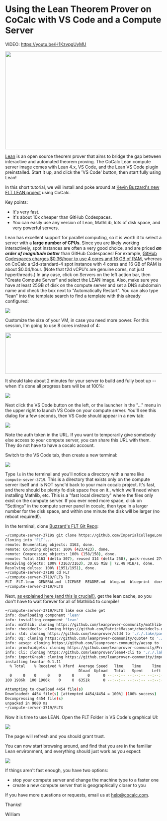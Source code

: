 # Using the Lean Theorem Prover on CoCalc with VS Code and a Compute Server

VIDEO: https://youtu.be/H1KzvpgUyMU

<img src=".lean.md.upload/Screenshot 2024-05-09 at 5.34.25 PM.png"   width="511.25px"  height="314.312px"  style="object-fit:cover"/>

<br/>

[Lean](https://lean-lang.org/) is an open source theorem prover that aims to bridge the gap between interactive and automated theorem proving. The CoCalc Lean compute server image comes with Lean 4.x, VS Code, and the Lean VS Code plugin preinstalled. Start it up, and click the 'VS Code' button, then start fully using Lean! 

In this short tutorial, we will install and poke around at [Kevin Buzzard's new FLT LEAN project](https://github.com/ImperialCollegeLondon/FLT) using CoCalc.

Key points:

- It's very fast.
- It's about 10x cheaper than GitHub Codespaces.
- You can easily use any version of Lean, MathLib, lots of disk space, and very powerful servers.

Lean has excellent support for parallel computing, so it is worth it to select a server with a **large number of CPUs**. Since you are likely working interactively, spot instances are often a very good choice, and are priced _**an order of magnitude better**_ than GitHub Codespaces!  For example, [GitHub Codespaces charges \$0.36/hour to use 4 cores and 16 GB of RAM](https://github.com/pricing/calculator#codespaces), whereas on CoCalc a t2d\-standard\-4 spot instance with 4 cores and 16 GB of RAM is about \$0.04/hour.  \(Note that t2d vCPU's are genuine cores, not just hyperthreads.\)    In any case, click on Servers on the left action bar, then "Create Compute Server" and select the LEAN image.  Also, make sure you have at least 25GB of disk on the compute server and set a DNS subdomain name and check the box next to "Automatically Restart".  You can also type "lean" into the template search to find a template with this already configured:

![](.lean.md.upload/paste-0.8628578568397482)

Customize the size of your VM, in case you need more power. For this session, I'm going to use 8 cores instead of 4:

<img src=".lean.md.upload/paste-0.3407699270514233"   width="710.352px"  height="132.188px"  style="object-fit:cover"/>

It should take about 2 minutes for your server to build and fully boot up \-\- when it's done all progress bars will be at 100%:

![](.lean.md.upload/paste-0.10497406759579175)

Next click the VS Code button on the left, or the launcher in the "..." menu in the upper right to launch VS Code on your compute server.  You'll see this dialog for a few seconds, then VS Code should appear in a new tab:

![](.lean.md.upload/paste-0.09073759728022956)

Note the auth token in the URL.  If you want to temporarily give somebody else access to your compute server, you can share this URL with them.  They do not have to have a cocalc account.

Switch to the VS Code tab, then create a new terminal:

![](.lean.md.upload/paste-0.3968213588136311)

Type `ls` in the terminal and you'll notice a directory with a name like `compute-sever-3719`. This is a directory that exists only on the compute server itself and is NOT sync'd back to your main cocalc project.  It's fast, and there should be plenty fo disk space free on it., which we'll need when installing Mathlib, etc.  This is a "fast local directory" where the files only exist on the compute server.   If you ever need more space, click on "Settings" in the compute server panel in cocalc, then type in a larger number for the disk space, and within one minute the disk will be larger \(no reboot required!\).

In the terminal, clone [Buzzard's FLT Git Repo](https://github.com/ImperialCollegeLondon/FLT):

```sh
~/compute-server-3719$ git clone https://github.com/ImperialCollegeLondon/FLT
Cloning into 'FLT'...
remote: Enumerating objects: 3163, done.
remote: Counting objects: 100% (423/423), done.
remote: Compressing objects: 100% (158/158), done.
remote: Total 3163 (delta 307), reused 314 (delta 250), pack-reused 2740
Receiving objects: 100% (3163/3163), 30.65 MiB | 72.48 MiB/s, done.
Resolving deltas: 100% (1951/1951), done.
~/compute-server-3719$ cd FLT
~/compute-server-3719/FLT$ ls
FLT  FLT.lean  GENERAL.md  LICENSE  README.md  blog.md  blueprint  docs  lake-manifest.json  lakefile.lean  lean-toolchain  scripts  tasks.py
~/compute-server-3719/FLT$ 
```

Next, [as explained here \(and this is crucial!\)](https://github.com/leanprover-community/mathlib4/wiki/Using-mathlib4-as-a-dependency#getting-started), get the lean cache, so you don't have to wait forever for all of Mathlib4 to compile!

```sh
~/compute-server-3719/FLT$ lake exe cache get
info: downloading component 'lean'
info: installing component 'lean'
info: mathlib: cloning https://github.com/leanprover-community/mathlib4.git to '././.lake/packages/mathlib'
info: checkdecls: cloning https://github.com/PatrickMassot/checkdecls.git to '././.lake/packages/checkdecls'
info: std: cloning https://github.com/leanprover/std4 to '././.lake/packages/std'
info: Qq: cloning https://github.com/leanprover-community/quote4 to '././.lake/packages/Qq'
info: aesop: cloning https://github.com/leanprover-community/aesop to '././.lake/packages/aesop'
info: proofwidgets: cloning https://github.com/leanprover-community/ProofWidgets4 to '././.lake/packages/proofwidgets'
info: Cli: cloning https://github.com/leanprover/lean4-cli to '././.lake/packages/Cli'
info: importGraph: cloning https://github.com/leanprover-community/import-graph.git to '././.lake/packages/importGraph'
installing leantar 0.1.11
  % Total    % Received % Xferd  Average Speed   Time    Time     Time  Current
                                 Dload  Upload   Total   Spent    Left  Speed
  0     0    0     0    0     0      0      0 --:--:-- --:--:-- --:--:--     0
100 1906k  100 1906k    0     0  6351k      0 --:--:-- --:--:-- --:--:-- 6351k

Attempting to download 4454 file(s)
Downloaded: 4454 file(s) [attempted 4454/4454 = 100%] (100% success)
Decompressing 4454 file(s)
unpacked in 9080 ms
~/compute-server-3719/FLT$ 
```

Now it is time to use LEAN.  Open the FLT Folder in VS Code's graphical UI:

![](.lean.md.upload/paste-0.3146741234208237)

The page will refresh and you should grant trust.

You can now start browsing around, and find that you are in the familiar Lean environment, and everything should just work as you expect:

![](.lean.md.upload/paste-0.4156635410677507)

If things aren't fast enough, you have two options:

- stop your compute server and change the machine type to a faster one
- create a new compute server that is geographically closer to you

If you have more questions or requests, email us at [help@cocalc.com](mailto:help@cocalc.com).

Thanks!

William

